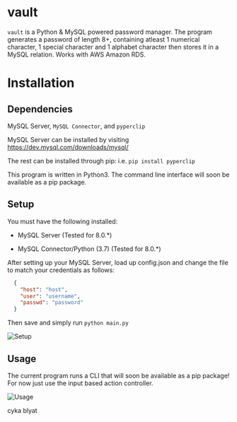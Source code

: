 # vault

`vault` is a Python & MySQL powered password manager. The program generates a password of length 8+, containing atleast 1 numerical character, 1 special character and 1 alphabet character then stores it in a MySQL relation. Works with AWS Amazon RDS.


# Installation

## Dependencies

MySQL Server, `MySQL Connector`, and `pyperclip`

MySQL Server can be installed by visiting https://dev.mysql.com/downloads/mysql/

The rest can be installed through pip: i.e. `pip install pyperclip`

This program is written in Python3. The command line interface will soon be available as a pip package.

## Setup

You must have the following installed:

- MySQL Server (Tested for 8.0.*)

- MySQL Connector/Python (3.7) (Tested for 8.0.*)

After setting up your MySQL Server, load up config.json and change the file to match your credentials as follows:

```json
  {
    "host": "host",
    "user": "username",
    "passwd": "password"
  }
```

Then save and simply run ```python main.py```

![Setup](/img/setup.gif)

## Usage

The current program runs a CLI that will soon be available as a pip package! For now just use the input based action controller.


![Usage](/img/CRUD.gif)

cyka blyat

